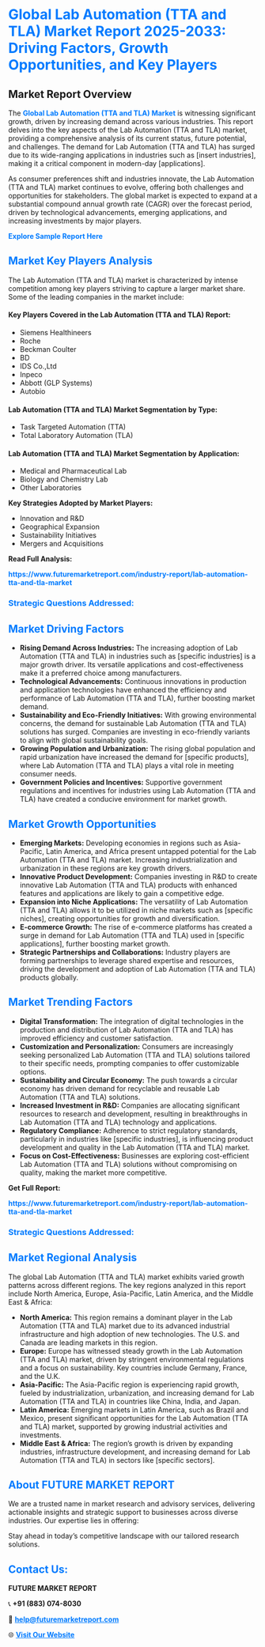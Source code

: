 <h1 style="color: #007BFF;">Global Lab Automation (TTA and TLA) Market Report 2025-2033: Driving Factors, Growth Opportunities, and Key Players</h1>

<section id="overview">
<h2>Market Report Overview</h2>
<p>The <a href="https://www.futuremarketreport.com/industry-report/lab-automation-tta-and-tla-market" style="color: #007BFF; text-decoration: none;"><strong>Global Lab Automation (TTA and TLA) Market</strong></a> is witnessing significant growth, driven by increasing demand across various industries. This report delves into the key aspects of the Lab Automation (TTA and TLA) market, providing a comprehensive analysis of its current status, future potential, and challenges. The demand for Lab Automation (TTA and TLA) has surged due to its wide-ranging applications in industries such as [insert industries], making it a critical component in modern-day [applications].</p>
<p>As consumer preferences shift and industries innovate, the Lab Automation (TTA and TLA) market continues to evolve, offering both challenges and opportunities for stakeholders. The global market is expected to expand at a substantial compound annual growth rate (CAGR) over the forecast period, driven by technological advancements, emerging applications, and increasing investments by major players.</p>
</section>

<section id="overview">
<p><a href="https://www.futuremarketreport.com/request-sample/reportId=28747" style="color: #007BFF; text-decoration: none;"><strong>Explore Sample Report Here</strong></a></p>
</section>

<section id="key-players">
<h2 style="color: #007BFF;">Market Key Players Analysis</h2>
<p>The Lab Automation (TTA and TLA) market is characterized by intense competition among key players striving to capture a larger market share. Some of the leading companies in the market include:</p>
<h4>Key Players Covered in the Lab Automation (TTA and TLA) Report:</h4>
<ul><li>Siemens Healthineers</li><li>Roche</li><li>Beckman Coulter</li><li>BD</li><li>IDS Co.,Ltd</li><li>Inpeco</li><li>Abbott (GLP Systems)</li><li>Autobio</li></ul>
<h4>Lab Automation (TTA and TLA) Market Segmentation by Type:</h4>
<ul><li>Task Targeted Automation (TTA)</li><li>Total Laboratory Automation (TLA)</li></ul>

<h4>Lab Automation (TTA and TLA) Market Segmentation by Application:</h4>
<ul><li>Medical and Pharmaceutical Lab</li><li>Biology and Chemistry Lab</li><li>Other Laboratories</li></ul>
<p><strong>Key Strategies Adopted by Market Players:</strong></p>
<ul>
<li>Innovation and R&D</li>
<li>Geographical Expansion</li>
<li>Sustainability Initiatives</li>
<li>Mergers and Acquisitions</li>
</ul>
</section>

<section>
<p><strong>Read Full Analysis: </strong></p><a href="https://www.futuremarketreport.com/industry-report/lab-automation-tta-and-tla-market" style="color: #007BFF; text-decoration: none;"><strong>https://www.futuremarketreport.com/industry-report/lab-automation-tta-and-tla-market</strong></a>
<h3 style="color: #007BFF;">Strategic Questions Addressed:</h3>
</section>

<section id="driving-factors">
<h2 style="color: #007BFF;">Market Driving Factors</h2>
<ul>
<li><strong>Rising Demand Across Industries:</strong> The increasing adoption of Lab Automation (TTA and TLA) in industries such as [specific industries] is a major growth driver. Its versatile applications and cost-effectiveness make it a preferred choice among manufacturers.</li>
<li><strong>Technological Advancements:</strong> Continuous innovations in production and application technologies have enhanced the efficiency and performance of Lab Automation (TTA and TLA), further boosting market demand.</li>
<li><strong>Sustainability and Eco-Friendly Initiatives:</strong> With growing environmental concerns, the demand for sustainable Lab Automation (TTA and TLA) solutions has surged. Companies are investing in eco-friendly variants to align with global sustainability goals.</li>
<li><strong>Growing Population and Urbanization:</strong> The rising global population and rapid urbanization have increased the demand for [specific products], where Lab Automation (TTA and TLA) plays a vital role in meeting consumer needs.</li>
<li><strong>Government Policies and Incentives:</strong> Supportive government regulations and incentives for industries using Lab Automation (TTA and TLA) have created a conducive environment for market growth.</li>
</ul>
</section>

<section id="growth-opportunities">
<h2 style="color: #007BFF;">Market Growth Opportunities</h2>
<ul>
<li><strong>Emerging Markets:</strong> Developing economies in regions such as Asia-Pacific, Latin America, and Africa present untapped potential for the Lab Automation (TTA and TLA) market. Increasing industrialization and urbanization in these regions are key growth drivers.</li>
<li><strong>Innovative Product Development:</strong> Companies investing in R&D to create innovative Lab Automation (TTA and TLA) products with enhanced features and applications are likely to gain a competitive edge.</li>
<li><strong>Expansion into Niche Applications:</strong> The versatility of Lab Automation (TTA and TLA) allows it to be utilized in niche markets such as [specific niches], creating opportunities for growth and diversification.</li>
<li><strong>E-commerce Growth:</strong> The rise of e-commerce platforms has created a surge in demand for Lab Automation (TTA and TLA) used in [specific applications], further boosting market growth.</li>
<li><strong>Strategic Partnerships and Collaborations:</strong> Industry players are forming partnerships to leverage shared expertise and resources, driving the development and adoption of Lab Automation (TTA and TLA) products globally.</li>
</ul>
</section>

<section id="trending-factors">
<h2 style="color: #007BFF;">Market Trending Factors</h2>
<ul>
<li><strong>Digital Transformation:</strong> The integration of digital technologies in the production and distribution of Lab Automation (TTA and TLA) has improved efficiency and customer satisfaction.</li>
<li><strong>Customization and Personalization:</strong> Consumers are increasingly seeking personalized Lab Automation (TTA and TLA) solutions tailored to their specific needs, prompting companies to offer customizable options.</li>
<li><strong>Sustainability and Circular Economy:</strong> The push towards a circular economy has driven demand for recyclable and reusable Lab Automation (TTA and TLA) solutions.</li>
<li><strong>Increased Investment in R&D:</strong> Companies are allocating significant resources to research and development, resulting in breakthroughs in Lab Automation (TTA and TLA) technology and applications.</li>
<li><strong>Regulatory Compliance:</strong> Adherence to strict regulatory standards, particularly in industries like [specific industries], is influencing product development and quality in the Lab Automation (TTA and TLA) market.</li>
<li><strong>Focus on Cost-Effectiveness:</strong> Businesses are exploring cost-efficient Lab Automation (TTA and TLA) solutions without compromising on quality, making the market more competitive.</li>
</ul>
</section>

<section>
<p><strong>Get Full Report: </strong></p><a href="https://www.futuremarketreport.com/industry-report/lab-automation-tta-and-tla-market" style="color: #007BFF; text-decoration: none;"><strong>https://www.futuremarketreport.com/industry-report/lab-automation-tta-and-tla-market</strong></a>
<h3 style="color: #007BFF;">Strategic Questions Addressed:</h3>
</section>


<section id="regional-analysis">
<h2 style="color: #007BFF;">Market Regional Analysis</h2>
<p>The global Lab Automation (TTA and TLA) market exhibits varied growth patterns across different regions. The key regions analyzed in this report include North America, Europe, Asia-Pacific, Latin America, and the Middle East & Africa:</p>
<ul>
<li><strong>North America:</strong> This region remains a dominant player in the Lab Automation (TTA and TLA) market due to its advanced industrial infrastructure and high adoption of new technologies. The U.S. and Canada are leading markets in this region.</li>
<li><strong>Europe:</strong> Europe has witnessed steady growth in the Lab Automation (TTA and TLA) market, driven by stringent environmental regulations and a focus on sustainability. Key countries include Germany, France, and the U.K.</li>
<li><strong>Asia-Pacific:</strong> The Asia-Pacific region is experiencing rapid growth, fueled by industrialization, urbanization, and increasing demand for Lab Automation (TTA and TLA) in countries like China, India, and Japan.</li>
<li><strong>Latin America:</strong> Emerging markets in Latin America, such as Brazil and Mexico, present significant opportunities for the Lab Automation (TTA and TLA) market, supported by growing industrial activities and investments.</li>
<li><strong>Middle East & Africa:</strong> The region’s growth is driven by expanding industries, infrastructure development, and increasing demand for Lab Automation (TTA and TLA) in sectors like [specific sectors].</li>
</ul>
</section>

<footer>
<h2 style="color: #007BFF;">About FUTURE MARKET REPORT</h2>
<p>We are a trusted name in market research and advisory services, delivering actionable insights and strategic support to businesses across diverse industries. Our expertise lies in offering:</p>

<p>Stay ahead in today’s competitive landscape with our tailored research solutions.</p>

<h2 style="color: #007BFF;">Contact Us:</h2>
<p><strong>FUTURE MARKET REPORT</strong></p>
<p>📞 <strong>+91 (883) 074-8030</strong></p>
<p>📧 <strong><a href="mailto:help@futuremarketreport.com" style="color: #007BFF;">help@futuremarketreport.com</a></strong></p>
<p>🌐 <strong><a href="https://www.futuremarketreport.com/" style="color: #007BFF;">Visit Our Website</a></strong></p>
</footer>